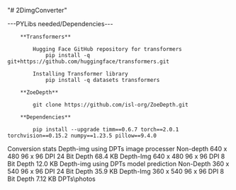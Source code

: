 "# 2DimgConverter"

---PYLibs needed/Dependencies---

        **Transformers**

            Hugging Face GitHub repository for transformers
                pip install -q git+https://github.com/huggingface/transformers.git

            Installing Transformer library
                pip install -q datasets transformers
    
        **ZoeDepth**

            git clone https://github.com/isl-org/ZoeDepth.git
     
        **Dependencies**

            pip install --upgrade timm==0.6.7 torch==2.0.1 torchvision==0.15.2 numpy==1.23.5 pillow==9.4.0

Conversion stats
    Depth-img using DPTs image processer
        Non-depth
            640 x 480
            96 x 96 DPI
            24 Bit Depth
            68.4 KB
        Depth-Img
            640 x 480
            96 x 96 DPI
            8 Bit Depth
            12.0 KB
    Depth-img using DPTs model prediction
        Non-Depth
            360 x 540
            96 x 96 DPI
            24 Bit Depth
            35.9 KB
        Depth-Img
            360 x 540
            96 x 96 DPI
            8 Bit Depth
            7.12 KB DPTs\photos
